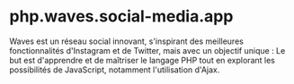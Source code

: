 # php.waves.social-media.app
Waves est un réseau social innovant, s'inspirant des meilleures fonctionnalités d'Instagram et de Twitter, mais avec un objectif unique : Le but est d'apprendre et de maîtriser le langage PHP tout en explorant les possibilités de JavaScript, notamment l'utilisation d'Ajax.
